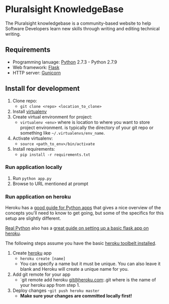 # Pluralsight KnowledgeBase

The Pluralsight knowledgebase is a community-based website to help Software
Developers learn new skills through writing and editing technical writing.

## Requirements

- Programming lanuage: [Python](http://python.org) 2.7.3 - Python 2.7.9
- Web framework: [Flask](http://flask.pocoo.org)
- HTTP server: [Gunicorn](http://gunicorn.org)

## Install for development

1. Clone repo:
    - `git clone <repo> <location_to_clone>`
2. Install [virtualenv](https://pypi.python.org/pypi/virtualenv)
3. Create virtual environment for project:
    - `virtualenv <env>` where <env> is location to where you want to store
      project environment.  <env> is typically the directory of your git repo
      or something like `~/.virtualenvs/env_name`.
4. Activate virtualenv:
    - `source <path_to_env>/bin/activate`
5. Install requirements:
    - `pip install -r requirements.txt`

### Run application locally

1. Run `python app.py`
2. Browse to URL mentioned at prompt

### Run application on heroku

Heroku has a [good guide for Python apps](https://devcenter.heroku.com/articles/getting-started-with-python#introduction)
that gives a nice overview of the concepts you'll need to know to get going,
but some of the specifics for this setup are slightly different.

[Real Python](https://realpython.com) also has a [great guide on setting up a
basic flask app on heroku](https://realpython.com/blog/python/flask-by-example-part-1-project-setup/).

The following steps assume you have the basic [heroku toolbelt installed](https://devcenter.heroku.com/articles/getting-started-with-python#set-up).

1. Create [heroku](http://heroku.com) app
    - `heroku create [name]`
    - You can specify a name but it must be unique. You can also leave it blank
      and Heroku will create a unique name for you.
2. Add git remote for your app
    - `git remote add heroku git@heroku.com:<name>.git where <name> is the name
      of your heroku app from step 1.
3. Deploy changes
    -`git push heroku master`
    - **Make sure your changes are committed locally first!**

